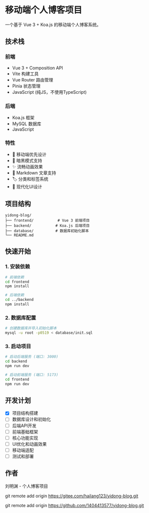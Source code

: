 # 移动端个人博客项目

一个基于 Vue 3 + Koa.js 的移动端个人博客系统。

## 技术栈

### 前端
- Vue 3 + Composition API
- Vite 构建工具
- Vue Router 路由管理
- Pinia 状态管理
- JavaScript (纯JS，不使用TypeScript)

### 后端
- Koa.js 框架
- MySQL 数据库
- JavaScript

### 特性
- 📱 移动端优先设计
- 🌙 暗黑模式支持
- ✨ 流畅动画效果
- 📝 Markdown 文章支持
- 🏷️ 分类和标签系统
- 🎨 现代化UI设计

## 项目结构

```
yidong-blog/
├── frontend/           # Vue 3 前端项目
├── backend/           # Koa.js 后端项目
├── database/          # 数据库初始化脚本
└── README.md
```

## 快速开始

### 1. 安装依赖

```bash
# 前端依赖
cd frontend
npm install

# 后端依赖
cd ../backend
npm install
```

### 2. 数据库配置

```bash
# 创建数据库并导入初始化脚本
mysql -u root -p0519 < database/init.sql
```

### 3. 启动项目

```bash
# 启动后端服务 (端口: 3000)
cd backend
npm run dev

# 启动前端服务 (端口: 5173)
cd frontend
npm run dev
```

## 开发计划

- [x] 项目结构搭建
- [ ] 数据库设计和初始化
- [ ] 后端API开发
- [ ] 前端基础框架
- [ ] 核心功能实现
- [ ] UI优化和动画效果
- [ ] 移动端适配
- [ ] 测试和部署

## 作者

刘明渊 - 个人博客项目

git remote add origin https://gitee.com/hailang123/yidong-blog.git

git remote add origin https://github.com/1404413577/yidong-blog.git